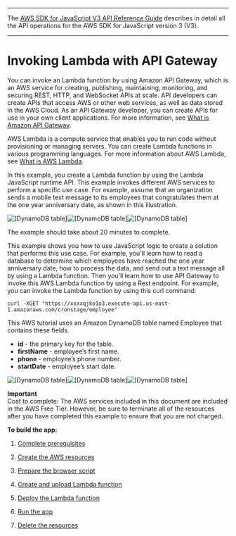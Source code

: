 --------

 The [AWS SDK for JavaScript V3 API Reference Guide](https://docs.aws.amazon.com/AWSJavaScriptSDK/v3/latest/index.html) describes in detail all the API operations for the AWS SDK for JavaScript version 3 \(V3\)\. 

--------

# Invoking Lambda with API Gateway<a name="api-gateway-invoking-lambda-example"></a>

You can invoke an Lambda function by using Amazon API Gateway, which is an AWS service for creating, publishing, maintaining, monitoring, and securing REST, HTTP, and WebSocket APIs at scale\. API developers can create APIs that access AWS or other web services, as well as data stored in the AWS Cloud\. As an API Gateway developer, you can create APIs for use in your own client applications\. For more information, see [What is Amazon API Gateway](https://docs.aws.amazon.com/apigateway/latest/developerguide/welcome.html)\. 

AWS Lambda is a compute service that enables you to run code without provisioning or managing servers\. You can create Lambda functions in various programming languages\. For more information about AWS Lambda, see [What is AWS Lambda](https://docs.aws.amazon.com/lambda/latest/dg/welcome.html)\.

In this example, you create a Lambda function by using the Lambda JavaScript runtime API\. This example invokes different AWS services to perform a specific use case\. For example, assume that an organization sends a mobile text message to its employees that congratulates them at the one year anniversary date, as shown in this illustration\.

![\[DynamoDB table\]](http://docs.aws.amazon.com/sdk-for-javascript/v3/developer-guide/)![\[DynamoDB table\]](http://docs.aws.amazon.com/sdk-for-javascript/v3/developer-guide/)![\[DynamoDB table\]](http://docs.aws.amazon.com/sdk-for-javascript/v3/developer-guide/)

The example should take about 20 minutes to complete\.

This example shows you how to use JavaScript logic to create a solution that performs this use case\. For example, you'll learn how to read a database to determine which employees have reached the one year anniversary date, how to process the data, and send out a text message all by using a Lambda function\. Then you’ll learn how to use API Gateway to invoke this AWS Lambda function by using a Rest endpoint\. For example, you can invoke the Lambda function by using this curl command:

```
curl -XGET "https://xxxxqjko1o3.execute-api.us-east-1.amazonaws.com/cronstage/employee" 
```

This AWS tutorial uses an Amazon DynamoDB table named Employee that contains these fields\.
+ **id** \- the primary key for the table\.
+ **firstName** \- employee’s first name\.
+ **phone** \- employee’s phone number\.
+ **startDate** \- employee’s start date\.

![\[DynamoDB table\]](http://docs.aws.amazon.com/sdk-for-javascript/v3/developer-guide/)![\[DynamoDB table\]](http://docs.aws.amazon.com/sdk-for-javascript/v3/developer-guide/)![\[DynamoDB table\]](http://docs.aws.amazon.com/sdk-for-javascript/v3/developer-guide/)

**Important**  
Cost to complete: The AWS services included in this document are included in the AWS Free Tier\. However, be sure to terminate all of the resources after you have completed this example to ensure that you are not charged\.

**To build the app:**

1. [Complete prerequisites ](api-gateway-invoking-lambda-provision-resources.md)

1. [Create the AWS resources ](api-gateway-invoking-lambda-provision-resources.md)

1. [Prepare the browser script ](api-gateway-invoking-lambda-browser-script.md)

1. [Create and upload Lambda function ](api-gateway-invoking-lambda-browser-script.md)

1. [Deploy the Lambda function ](api-gateway-invoking-lambda-deploy-function.md)

1. [Run the app](api-gateway-invoking-lambda-run.md)

1. [Delete the resources](api-gateway-invoking-lambda-destroy.md)